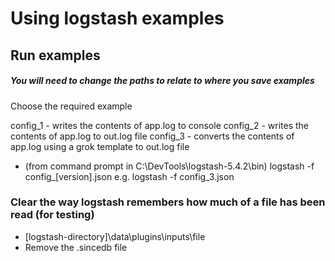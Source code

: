 # Using logstash examples

## Run examples

##### You will need to change the paths to relate to where you save examples

Choose the required example 

config_1 - writes the contents of app.log to console
config_2 - writes the contents of app.log to out.log file
config_3 - converts the contents of app.log using a grok template to out.log file

* (from command prompt in C:\DevTools\logstash-5.4.2\bin) logstash -f config_[version].json e.g. logstash -f config_3.json

### Clear the way logstash remembers how much of a file has been read (for testing)

* [logstash-directory]\data\plugins\inputs\file
* Remove the .sincedb file
